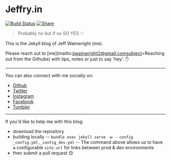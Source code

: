 # Jeffry.in 

[![Build Status](https://travis-ci.org/yowainwright/yowainwright.github.io.svg?branch=master)](https://travis-ci.org/yowainwright/yowainwright.github.io)
[![Share](https://img.shields.io/twitter/url/http/shields.io.svg?style=social&maxAge=2592000)](https://twitter.com/home?status=Hey%20%40yowainwright%2C%20I%20saw%20your%20blog%20https%3A%2F%2Fgithub.com%2Fyowainwright%2Fyowainwright.github.io%20%F0%9F%99%8C%20%23jekyllrb)

> Probably no but if so SO YES ✨

This is the Jekyll blog of Jeff Wainwright (me).

Please reach out to [me](mailto:jjwainwright2@gmail.comsubject=Reaching out from the Githubs) with tips, notes or just to say 'hey'. ✋

---

You can also connect with me socially on:
-  [Github](https://github.com/yowainwright)
-  [Twitter](https://twitter.com/yowainwright)
-  [Instagram](https://www.instagram.com/yowainwright/)
-  [Facebook](https://www.facebook.com/yowainwright)
-  [Tumbler](http://ratherbe.in/)

---

If you'd like to help me with this blog:
-   download the repository
-   building locally
--   `bundle exec jekyll serve -w --config _config.yml,_config_dev.yml`
--   The command above allows us to have a configurable `site.url` for links between prod & dev environments
-  then submit a pull request 😊
